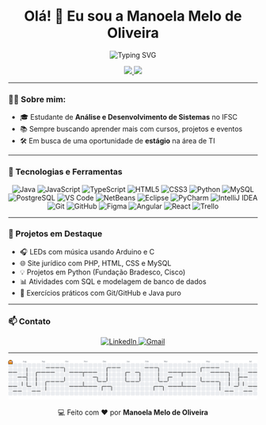 <h1 align="center">Olá! 👋 Eu sou a Manoela Melo de Oliveira</h1>

<p align="center">
  <img src="https://readme-typing-svg.herokuapp.com/?lines=Desenvolvedora+em+formação;Apaixonada+por+tecnologia&center=true&width=380&height=45&color=9400D3&font=Fira+Code" alt="Typing SVG" />
</p>


<p align="center">
  <a href="https://github.com/ManoelaMeloOliv">
    <img height="180em" src="https://github-readme-stats.vercel.app/api/top-langs/?username=ManoelaMeloOliv&layout=compact&langs_count=7&theme=dracula"/>
    <img height="180em" src="https://github-readme-stats.vercel.app/api?username=ManoelaMeloOliv&show_icons=true&theme=dracula&include_all_commits=true&count_private=true"/>
  </a>
</p>

---

### 👩‍💻 Sobre mim:

- 🎓 Estudante de **Análise e Desenvolvimento de Sistemas** no IFSC  
- 📚 Sempre buscando aprender mais com cursos, projetos e eventos
- 🛠️ Em busca de uma oportunidade de **estágio** na área de TI

---

### 🚀 Tecnologias e Ferramentas

<p align="center">
  <!-- Linguagens -->
  <img src="https://cdn.jsdelivr.net/gh/devicons/devicon/icons/java/java-original.svg" width="40px" title="Java"/>
  <img src="https://cdn.jsdelivr.net/gh/devicons/devicon/icons/javascript/javascript-original.svg" width="40px" title="JavaScript"/>
  <img src="https://cdn.jsdelivr.net/gh/devicons/devicon/icons/typescript/typescript-original.svg" width="40px" title="TypeScript"/>
  <img src="https://cdn.jsdelivr.net/gh/devicons/devicon/icons/html5/html5-original.svg" width="40px" title="HTML5"/>
  <img src="https://cdn.jsdelivr.net/gh/devicons/devicon/icons/css3/css3-original.svg" width="40px" title="CSS3"/>
  <img src="https://cdn.jsdelivr.net/gh/devicons/devicon/icons/python/python-original.svg" width="40px" title="Python"/>
  <img src="https://cdn.jsdelivr.net/gh/devicons/devicon/icons/mysql/mysql-original.svg" width="40px" title="MySQL"/>
  <img src="https://cdn.jsdelivr.net/gh/devicons/devicon/icons/postgresql/postgresql-original.svg" width="40px" title="PostgreSQL"/>

  <!-- IDEs -->
  <img src="https://cdn.jsdelivr.net/gh/devicons/devicon/icons/vscode/vscode-original.svg" width="40px" title="VS Code"/>
  <img src="https://img.shields.io/badge/NetBeans-1B6AC6?style=for-the-badge&logo=apache-netbeans-ide&logoColor=white" height="30px" title="NetBeans"/>
  <img src="https://cdn.jsdelivr.net/gh/devicons/devicon/icons/eclipse/eclipse-original.svg" width="40px" title="Eclipse"/>
  <img src="https://resources.jetbrains.com/storage/products/company/brand/logos/PyCharm_icon.svg" width="40px" title="PyCharm"/>
  <img src="https://resources.jetbrains.com/storage/products/company/brand/logos/IntelliJ_IDEA_icon.svg" width="40px" title="IntelliJ IDEA"/>

  <!-- Versionamento -->
  <img src="https://cdn.jsdelivr.net/gh/devicons/devicon/icons/git/git-original.svg" width="40px" title="Git"/>
  <img src="https://img.shields.io/badge/GitHub-181717?style=for-the-badge&logo=github&logoColor=white" height="30px" title="GitHub"/>

  <!-- Design -->
  <img src="https://cdn.jsdelivr.net/gh/devicons/devicon/icons/figma/figma-original.svg" width="40px" title="Figma"/>

  <!-- Frameworks -->
  <img src="https://cdn.jsdelivr.net/gh/devicons/devicon/icons/angularjs/angularjs-original.svg" width="40px" title="Angular"/>
  <img src="https://cdn.jsdelivr.net/gh/devicons/devicon/icons/react/react-original.svg" width="40px" title="React"/>

  <!-- Organização -->
  <img src="https://img.shields.io/badge/Trello-0052CC?style=for-the-badge&logo=trello&logoColor=white" height="30px" title="Trello"/>
</p>

---

### 🌱 Projetos em Destaque

- 🎧 LEDs com música usando Arduino e C  
- 🌐 Site jurídico com PHP, HTML, CSS e MySQL  
- 💡 Projetos em Python (Fundação Bradesco, Cisco)  
- 📊 Atividades com SQL e modelagem de banco de dados  
- 🔧 Exercícios práticos com Git/GitHub e Java puro

---

### 📫 Contato

<p align="center">
  <a href="https://www.linkedin.com/in/manoelamelooliv/" target="_blank">
    <img src="https://img.shields.io/badge/LinkedIn-blue?style=for-the-badge&logo=linkedin" alt="LinkedIn"/>
  </a>
  <a href="mailto:manoelamelooliv@gmail.com">
    <img src="https://img.shields.io/badge/Gmail-red?style=for-the-badge&logo=gmail&logoColor=white" alt="Gmail"/>
  </a>
</p>

---

<picture>
  <source media="(prefers-color-scheme: dark)" srcset="https://raw.githubusercontent.com/ManoelaMeloOliv/ManoelaMeloOliv/output/pacman-contribution-graph-dark.svg">
  <source media="(prefers-color-scheme: light)" srcset="https://raw.githubusercontent.com/ManoelaMeloOliv/ManoelaMeloOliv/output/pacman-contribution-graph.svg">
  <img alt="pacman contribution graph" src="https://raw.githubusercontent.com/ManoelaMeloOliv/ManoelaMeloOliv/output/pacman-contribution-graph.svg">
</picture>

<p align="center">
  💻 Feito com ❤️ por <strong>Manoela Melo de Oliveira</strong>
</p>
